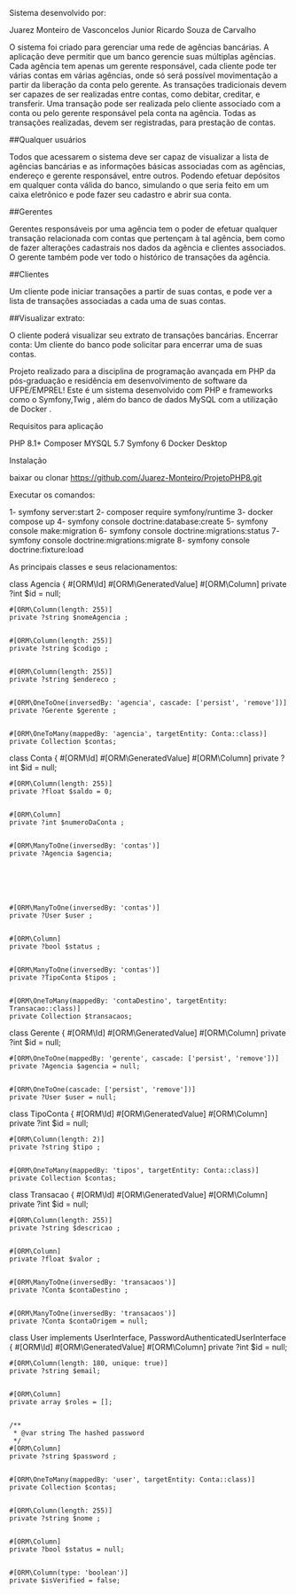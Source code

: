  Sistema desenvolvido por:

  Juarez Monteiro de Vasconcelos Junior
 	Ricardo Souza de Carvalho

O sistema foi criado para gerenciar uma rede de agências bancárias. A aplicação deve permitir que um banco gerencie suas múltiplas agências. 
Cada agência tem apenas um gerente responsável, cada cliente pode ter várias contas em várias agências, onde só será possível movimentação a partir da
liberação da conta pelo gerente. As transações tradicionais devem ser capazes de ser realizadas entre contas, como debitar, creditar, e transferir. 
Uma  transação pode ser realizada pelo cliente associado com a conta ou pelo gerente responsável pela conta na agência. Todas as transações realizadas, devem 
ser registradas, para prestação de contas.

##Qualquer usuários

Todos que acessarem o sistema deve ser capaz de visualizar a lista de agências bancárias e as informações básicas associadas com as agências, 
endereço e gerente responsável, entre outros. Podendo efetuar depósitos em qualquer conta válida do banco, simulando o que seria feito em um caixa eletrônico e pode 
fazer seu cadastro e abrir sua conta.

##Gerentes

Gerentes responsáveis por uma agência tem o poder de efetuar qualquer transação relacionada com contas que pertençam à tal agência, bem como de fazer alterações 
cadastrais nos dados da agência e clientes associados. O gerente também pode ver todo o histórico de transações da agência.

##Clientes

Um cliente pode iniciar transações a partir de suas contas, e pode ver a lista de transações associadas a cada uma de suas contas. 

##Visualizar extrato:

O cliente poderá visualizar seu extrato de transações bancárias. Encerrar conta: Um cliente do banco pode solicitar para encerrar uma de suas contas.

Projeto realizado para a disciplina de programação avançada em PHP da pós-graduação e residência em desenvolvimento de software da UFPE/EMPREL!
Este é um sistema desenvolvido com PHP e frameworks como o Symfony,Twig , além do banco de dados MySQL com a utilização de Docker .

Requisitos para aplicação

PHP 8.1+
Composer
MYSQL 5.7
Symfony 6
Docker Desktop

Instalação

baixar ou clonar https://github.com/Juarez-Monteiro/ProjetoPHP8.git

Executar os comandos:

1- symfony server:start
2- composer require symfony/runtime
3- docker compose up
4- symfony console doctrine:database:create
5- symfony console make:migration
6- symfony console doctrine:migrations:status
7- symfony console doctrine:migrations:migrate
8- symfony console doctrine:fixture:load


As principais classes e seus relacionamentos:


class Agencia
{
    #[ORM\Id]
    #[ORM\GeneratedValue]
    #[ORM\Column]
    private ?int $id = null;


    #[ORM\Column(length: 255)]
    private ?string $nomeAgencia ;


    #[ORM\Column(length: 255)]
    private ?string $codigo ;


    #[ORM\Column(length: 255)]
    private ?string $endereco ;


    #[ORM\OneToOne(inversedBy: 'agencia', cascade: ['persist', 'remove'])]
    private ?Gerente $gerente ;


    #[ORM\OneToMany(mappedBy: 'agencia', targetEntity: Conta::class)]
    private Collection $contas;



class Conta
{
    #[ORM\Id]
    #[ORM\GeneratedValue]
    #[ORM\Column]
    private ?int $id = null;


    #[ORM\Column(length: 255)]
    private ?float $saldo = 0;


    #[ORM\Column]
    private ?int $numeroDaConta ;


    #[ORM\ManyToOne(inversedBy: 'contas')]
    private ?Agencia $agencia;






    #[ORM\ManyToOne(inversedBy: 'contas')]
    private ?User $user ;


    #[ORM\Column]
    private ?bool $status ;


    #[ORM\ManyToOne(inversedBy: 'contas')]
    private ?TipoConta $tipos ;


    #[ORM\OneToMany(mappedBy: 'contaDestino', targetEntity: Transacao::class)]
    private Collection $transacaos;


class Gerente
{
    #[ORM\Id]
    #[ORM\GeneratedValue]
    #[ORM\Column]
    private ?int $id = null;


    #[ORM\OneToOne(mappedBy: 'gerente', cascade: ['persist', 'remove'])]
    private ?Agencia $agencia = null;


    #[ORM\OneToOne(cascade: ['persist', 'remove'])]
    private ?User $user = null;


class TipoConta
{
    #[ORM\Id]
    #[ORM\GeneratedValue]
    #[ORM\Column]
    private ?int $id = null;


    #[ORM\Column(length: 2)]
    private ?string $tipo ;


    #[ORM\OneToMany(mappedBy: 'tipos', targetEntity: Conta::class)]
    private Collection $contas;



class Transacao
{
    #[ORM\Id]
    #[ORM\GeneratedValue]
    #[ORM\Column]
    private ?int $id = null;


    #[ORM\Column(length: 255)]
    private ?string $descricao ;


    #[ORM\Column]
    private ?float $valor ;


    #[ORM\ManyToOne(inversedBy: 'transacaos')]
    private ?Conta $contaDestino ;


    #[ORM\ManyToOne(inversedBy: 'transacaos')]
    private ?Conta $contaOrigem = null;



class User implements UserInterface, PasswordAuthenticatedUserInterface
{
    #[ORM\Id]
    #[ORM\GeneratedValue]
    #[ORM\Column]
    private ?int $id = null;


    #[ORM\Column(length: 180, unique: true)]
    private ?string $email;


    #[ORM\Column]
    private array $roles = [];


    /**
     * @var string The hashed password
     */
    #[ORM\Column]
    private ?string $password ;


    #[ORM\OneToMany(mappedBy: 'user', targetEntity: Conta::class)]
    private Collection $contas;


    #[ORM\Column(length: 255)]
    private ?string $nome ;


    #[ORM\Column]
    private ?bool $status = null;


    #[ORM\Column(type: 'boolean')]
    private $isVerified = false;

